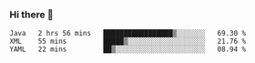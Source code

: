 ### Hi there 👋

<!--
**urzz/urzz** is a ✨ _special_ ✨ repository because its `README.md` (this file) appears on your GitHub profile.

Here are some ideas to get you started:

- 🔭 I’m currently working on ...
- 🌱 I’m currently learning ...
- 👯 I’m looking to collaborate on ...
- 🤔 I’m looking for help with ...
- 💬 Ask me about ...
- 📫 How to reach me: ...
- 😄 Pronouns: ...
- ⚡ Fun fact: ...
-->

<!--START_SECTION:waka-->
```text
Java   2 hrs 56 mins   █████████████████▒░░░░░░░   69.30 % 
XML    55 mins         █████▒░░░░░░░░░░░░░░░░░░░   21.76 % 
YAML   22 mins         ██▒░░░░░░░░░░░░░░░░░░░░░░   08.94 % 
```
<!--END_SECTION:waka-->
